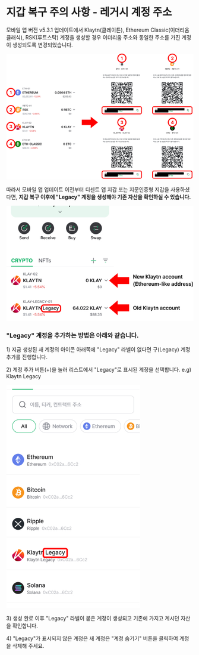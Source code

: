 # 지갑 복구 주의 사항 - 레거시 계정 주소

모바일 앱 버전 v5.3.1 업데이트에서 Klaytn(클레이튼), Ethereum Classic(이더리움 클래식), RSK(루트스탁) 계정을 생성할 경우 이더리움 주소와 동일한 주소를 가진 계정이 생성되도록 변경되었습니다.&#x20;

![](<../.gitbook/assets/03 (1).jpg>)

따라서 모바일 앱 업데이트 이전부터 디센트 앱 지갑 또는 지문인증형 지갑을 사용하셨다면, **지갑 복구 이후에 "Legacy" 계정을 생성해야 기존 자산을 확인하실 수 있습니다.**

![](<../.gitbook/assets/04 (1).jpg>)



### "Legacy" 계정을 추가하는 방법은 아래와 같습니다.

&#x20; 1\) 지금 생성된 새 계정의 아이콘 아래쪽에 "Legacy" 라벨이 없다면 구(Legacy) 계정 추가를 진행합니다.

&#x20; 2\) 계정 추가 버튼(+)을 눌러 리스트에서 "Legacy"로 표시된 계정을 선택합니다. e.g) Klaytn Legacy

![](<../.gitbook/assets/05 (2).jpg>)

&#x20; 3\) 생성 완료 이후 "Legacy" 라벨이 붙은 계정이 생성되고 기존에 가지고 계시던 자산을 확인합니다.

&#x20; 4\) "Legacy"가 표시되지 않은 계정은 새 계정은 "계정 숨기기" 버튼을 클릭하여 계정을 삭제해 주세요.
